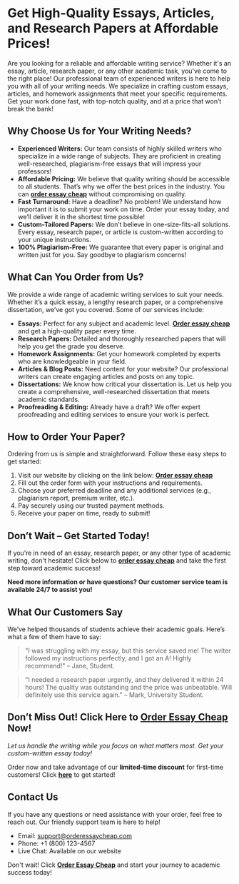 # Get High-Quality Essays, Articles, and Research Papers at Affordable Prices!

Are you looking for a reliable and affordable writing service? Whether it's an essay, article, research paper, or any other academic task, you've come to the right place! Our professional team of experienced writers is here to help you with all of your writing needs. We specialize in crafting custom essays, articles, and homework assignments that meet your specific requirements. Get your work done fast, with top-notch quality, and at a price that won’t break the bank!

## Why Choose Us for Your Writing Needs?

- **Experienced Writers:** Our team consists of highly skilled writers who specialize in a wide range of subjects. They are proficient in creating well-researched, plagiarism-free essays that will impress your professors!
- **Affordable Pricing:** We believe that quality writing should be accessible to all students. That’s why we offer the best prices in the industry. You can [**order essay cheap**](https://tinyurl.com/topessay?keyword=order+essay+cheap) without compromising on quality.
- **Fast Turnaround:** Have a deadline? No problem! We understand how important it is to submit your work on time. Order your essay today, and we’ll deliver it in the shortest time possible!
- **Custom-Tailored Papers:** We don’t believe in one-size-fits-all solutions. Every essay, research paper, or article is custom-written according to your unique instructions.
- **100% Plagiarism-Free:** We guarantee that every paper is original and written just for you. Say goodbye to plagiarism concerns!

## What Can You Order from Us?

We provide a wide range of academic writing services to suit your needs. Whether it’s a quick essay, a lengthy research paper, or a comprehensive dissertation, we’ve got you covered. Some of our services include:

- **Essays:** Perfect for any subject and academic level. [**Order essay cheap**](https://tinyurl.com/topessay?keyword=order+essay+cheap) and get a high-quality paper every time.
- **Research Papers:** Detailed and thoroughly researched papers that will help you get the grade you deserve.
- **Homework Assignments:** Get your homework completed by experts who are knowledgeable in your field.
- **Articles & Blog Posts:** Need content for your website? Our professional writers can create engaging articles and posts on any topic.
- **Dissertations:** We know how critical your dissertation is. Let us help you create a comprehensive, well-researched dissertation that meets academic standards.
- **Proofreading & Editing:** Already have a draft? We offer expert proofreading and editing services to ensure your work is perfect.

## How to Order Your Paper?

Ordering from us is simple and straightforward. Follow these easy steps to get started:

1. Visit our website by clicking on the link below: [**Order essay cheap**](https://tinyurl.com/topessay?keyword=order+essay+cheap)
2. Fill out the order form with your instructions and requirements.
3. Choose your preferred deadline and any additional services (e.g., plagiarism report, premium writer, etc.).
4. Pay securely using our trusted payment methods.
5. Receive your paper on time, ready to submit!

## Don’t Wait – Get Started Today!

If you’re in need of an essay, research paper, or any other type of academic writing, don't hesitate! Click below to [**order essay cheap**](https://tinyurl.com/topessay?keyword=order+essay+cheap) and take the first step toward academic success!

**Need more information or have questions? Our customer service team is available 24/7 to assist you!**

## What Our Customers Say

We’ve helped thousands of students achieve their academic goals. Here’s what a few of them have to say:

> "I was struggling with my essay, but this service saved me! The writer followed my instructions perfectly, and I got an A! Highly recommend!" – Jane, Student.

> "I needed a research paper urgently, and they delivered it within 24 hours! The quality was outstanding and the price was unbeatable. Will definitely use this service again." – Mark, University Student.

## Don’t Miss Out! Click Here to [**Order Essay Cheap**](https://tinyurl.com/topessay?keyword=order+essay+cheap) Now!

_Let us handle the writing while you focus on what matters most. Get your custom-written essay today!_

Order now and take advantage of our **limited-time discount** for first-time customers! Click [**here**](https://tinyurl.com/topessay?keyword=order+essay+cheap) to get started!

## Contact Us

If you have any questions or need assistance with your order, feel free to reach out. Our friendly support team is here to help!

- Email: support@orderessaycheap.com
- Phone: +1 (800) 123-4567
- Live Chat: Available on our website

Don't wait! Click [**Order Essay Cheap**](https://tinyurl.com/topessay?keyword=order+essay+cheap) and start your journey to academic success today!
